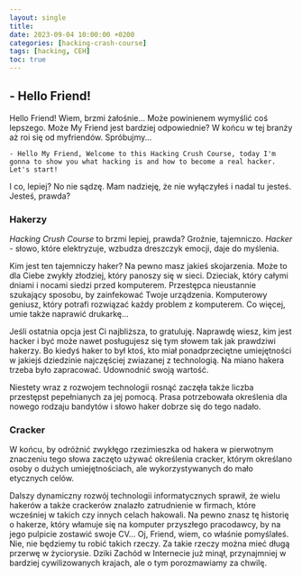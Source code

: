 ```yaml
---
layout: single
title:  
date: 2023-09-04 10:00:00 +0200
categories: [hacking-crash-course]
tags: [hacking, CEH]
toc: true
---
```


## - Hello Friend!

Hello Friend! Wiem, brzmi żałośnie... Może powinienem wymyślić coś lepszego. Może My Friend jest bardziej odpowiednie? W końcu w tej branży aż roi się od myfriendów. Spróbujmy...


```
- Hello My Friend, Welcome to this Hacking Crush Course, today I'm gonna to show you what hacking is and how to become a real hacker. Let's start!
```


I co, lepiej? No nie sądzę. Mam nadzieję, że nie wyłączyłeś i nadal tu jesteś. Jesteś, prawda? 

### Hakerzy
*Hacking Crush Course* to brzmi lepiej, prawda? Groźnie, tajemniczo. *Hacker* - słowo, które elektryzuje, wzbudza dreszczyk emocji, daje do myślenia.

Kim jest ten tajemniczy haker? Na pewno masz jakieś skojarzenia. Może to dla Ciebe zwykły złodziej, który panoszy się w sieci. Dzieciak, który całymi dniami i nocami siedzi przed komputerem. Przestępca nieustannie szukający sposobu, by zainfekować Twoje urządzenia. Komputerowy geniusz, który potrafi rozwiązać każdy problem z komputerem. Co więcej, umie także naprawić drukarkę...

Jeśli ostatnia opcja jest Ci najbliższa, to gratuluję. Naprawdę wiesz, kim jest hacker i być może nawet posługujesz się tym słowem tak jak prawdziwi hakerzy. Bo kiedyś haker to był ktoś, kto miał ponadprzeciętne umiejętności w jakiejś dziedzinie najczęściej zwiazanej z technologią. Na miano hakera trzeba było zapracować. Udownodnić swoją wartość. 

Niestety wraz z rozwojem technologii rosnąć zaczęła także liczba przestępst pepełnianych za jej pomocą. Prasa potrzebowała określenia dla nowego rodzaju bandytów i słowo haker dobrze się do tego nadało. 


### Cracker
W końcu, by odróżnić zwykłęgo rzezimieszka od hakera w pierwotnym znaczeniu tego słowa zaczęto używać określenia cracker, którym określano osoby o dużych umiejętnościach, ale wykorzystywanych do mało etycznych celów.

Dalszy dynamiczny rozwój technologii informatycznych sprawił, że wielu hakerów a także crackerów znalazło zatrudnienie w firmach, które wcześniej w takich czy innych celach hakowali. Na pewno znasz tę historię o hakerze, który włamuje się na komputer przyszłego pracodawcy, by na jego pulpicie zostawić swoje CV... Oj, Friend, wiem, co właśnie pomyślałeś. Nie, nie będziemy tu robić takich rzeczy. Za takie rzeczy można mieć długą przerwę w życiorysie. Dziki Zachód w Internecie już minął, przynajmniej w bardziej cywilizowanych krajach, ale o tym porozmawiamy za chwilę.


































































